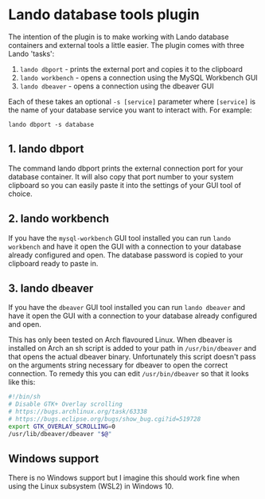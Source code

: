 # Lando database tools plugin

The intention of the plugin is to make working with Lando database containers and external tools a little easier. The plugin comes with three Lando 'tasks':

1. `lando dbport` - prints the external port and copies it to the clipboard
2. `lando workbench` - opens a connection using the MySQL Workbench GUI
3. `lando dbeaver` - opens a connection using the dbeaver GUI

Each of these takes an optional `-s [service]` parameter where `[service]` is the name of your database service you want to interact with. For example:

```
lando dbport -s database
```

## 1. lando dbport

The command lando dbport prints the external connection port for your database container. It will also copy that port number to your system clipboard so you can easily paste it into the settings of your GUI tool of choice.

## 2. lando workbench

If you have the `mysql-workbench` GUI tool installed you can run `lando workbench` and have it open the GUI with a connection to your database already configured and open. The database password is copied to your clipboard ready to paste in.

## 3. lando dbeaver

If you have the `dbeaver` GUI tool installed you can run `lando dbeaver` and have it open the GUI with a connection to your database already configured and open.

This has only been tested on Arch flavoured Linux. When dbeaver is installed on Arch an sh script is added to your path in `/usr/bin/dbeaver` and that opens the actual dbeaver binary. Unfortunately this script doesn't pass on the arguments string necessary for dbeaver to open the correct connection. To remedy this you can edit `/usr/bin/dbeaver` so that it looks like this:

```bash
#!/bin/sh
# Disable GTK+ Overlay scrolling
# https://bugs.archlinux.org/task/63338
# https://bugs.eclipse.org/bugs/show_bug.cgi?id=519728
export GTK_OVERLAY_SCROLLING=0
/usr/lib/dbeaver/dbeaver "$@"
```

## Windows support

There is no Windows support but I imagine this should work fine when using the Linux subsystem (WSL2) in Windows 10.
